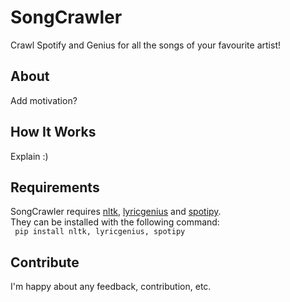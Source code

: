 # SongCrawler
Crawl Spotify and Genius for all the songs of your favourite artist!

## About
Add motivation?

## How It Works
Explain :)

## Requirements
SongCrawler requires [nltk](https://github.com/nltk/nltk), [lyricgenius](https://github.com/johnwmillr/LyricsGenius) and [spotipy](https://github.com/plamere/spotipy). <br/>
They can be installed with the following command: <br/>
  ` pip install nltk, lyricgenius, spotipy`

## Contribute
I'm happy about any feedback, contribution, etc.
